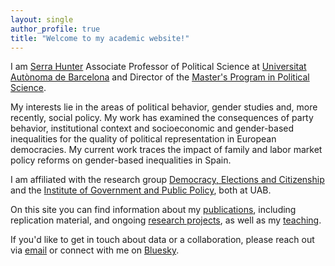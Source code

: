 ```yaml
---
layout: single
author_profile: true
title: "Welcome to my academic website!"
---
```


I am [Serra Hunter](https://recercaiuniversitats.gencat.cat/ca/serra-hunter/inici/index.html#googtrans(ca|en)) Associate Professor of Political Science at [Universitat Autònoma de Barcelona](https://www.uab.cat) and Director of the [Master's Program in Political Science](https://master-ciencia-politica.uab.cat/). 

My interests lie in the areas of political behavior, gender studies and, more recently, social policy. My work has examined the consequences of party behavior, institutional context and socioeconomic and gender-based inequalities for the quality of political representation in European democracies. My current work traces the impact of family and labor market policy reforms on gender-based inequalities in Spain.

I am affiliated with the research group [Democracy, Elections and Citizenship](https://webs.uab.cat/grdec/) and the [Institute of Government and Public Policy](https://igop.uab.cat/en/), both at UAB.

On this site you can find information about my [publications](/personal/publications/), including replication material, and ongoing [research projects](/personal/projects/), as well as my [teaching](/personal/teaching/).

If you'd like to get in touch about data or a collaboration, please reach out via [email](mailto:dani.marinova@uab.cat) or connect with me on [Bluesky](https://bsky.app/profile/petroleuse-sbd.bsky.social).

